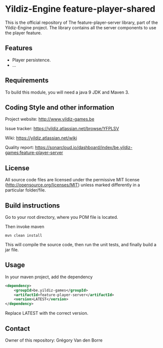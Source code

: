 # Yildiz-Engine feature-player-shared

This is the official repository of The feature-player-server library, part of the Yildiz-Engine project.
The library contains all the server components to use the player feature.

## Features

* Player persistence.
* ...

## Requirements

To build this module, you will need a java 9 JDK and Maven 3.

## Coding Style and other information

Project website:
http://www.yildiz-games.be

Issue tracker:
https://yildiz.atlassian.net/browse/YFPLSV

Wiki:
https://yildiz.atlassian.net/wiki

Quality report:
https://sonarcloud.io/dashboard/index/be.yildiz-games:feature-player-server

## License

All source code files are licensed under the permissive MIT license
(http://opensource.org/licenses/MIT) unless marked differently in a particular folder/file.

## Build instructions

Go to your root directory, where you POM file is located.

Then invoke maven

	mvn clean install

This will compile the source code, then run the unit tests, and finally build a jar file.

## Usage

In your maven project, add the dependency

```xml
<dependency>
    <groupId>be.yildiz-games</groupId>
    <artifactId>feature-player-server</artifactId>
    <version>LATEST</version>
</dependency>
```
Replace LATEST with the correct version.

## Contact
Owner of this repository: Grégory Van den Borre
